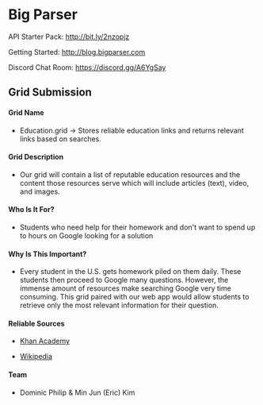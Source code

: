 # Big Parser

API Starter Pack: http://bit.ly/2nzopjz

Getting Started: http://blog.bigparser.com

Discord Chat Room: https://discord.gg/A6YgSay

## Grid Submission

#### Grid Name

* Education.grid -> Stores reliable education links and returns relevant links based on searches.

#### Grid Description

* Our grid will contain a list of reputable education resources and the content those resources serve which will include articles (text), video, and images.

#### Who Is It For?

* Students who need help for their homework and don't want to spend up to hours on Google looking for a solution

#### Why Is This Important?

* Every student in the U.S. gets homework piled on them daily. These students then proceed to Google many questions. However, the immense amount of resources make searching Google very time consuming. This grid paired with our web app would allow students to retrieve only the most relevant information for their question.

#### Reliable Sources

* [Khan Academy](https://khanacademy.com)

* [Wikipedia](https://wikipedia.com)

#### Team

* Dominic Philip & Min Jun (Eric) Kim

